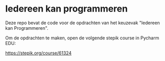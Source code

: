 # Iedereen kan programmeren

Deze repo bevat de code voor de opdrachten van het keuzevak "Iedereen kan Programmeren".

Om de opdrachten te maken, open de volgende stepik course in Pycharm EDU: 

https://stepik.org/course/61324
